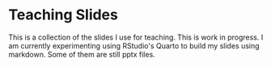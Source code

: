 # Teaching Slides
This is a collection of the slides I use for teaching. This is work in progress. I am currently experimenting using RStudio's Quarto to build my slides using markdown. Some of them are still pptx files.
